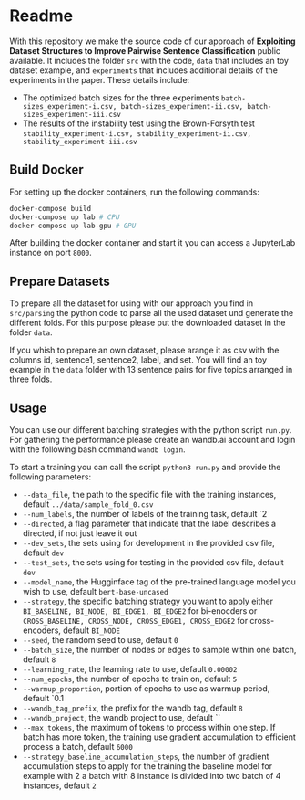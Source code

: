 # Readme
With this repository we make the source code of our approach of **Exploiting Dataset Structures to Improve Pairwise Sentence Classification** public available. It includes the folder `src` with the code, `data` that includes an toy dataset example, and `experiments` that includes additional details of the experiments in the paper.
These details include:
* The optimized batch sizes for the three experiments `batch-sizes_experiment-i.csv, batch-sizes_experiment-ii.csv, batch-sizes_experiment-iii.csv`
* The results of the instability test using the Brown-Forsyth test `stability_experiment-i.csv, stability_experiment-ii.csv, stability_experiment-iii.csv`

## Build Docker
For setting up the docker containers, run the following commands:
```sh
docker-compose build
docker-compose up lab # CPU
docker-compose up lab-gpu # GPU
```
After building the docker container and start it you can access a JupyterLab instance on port `8000`.

## Prepare Datasets
To prepare all the dataset for using with our approach you find in `src/parsing` the python code to parse all the used dataset und generate the different folds. For this purpose please put the downloaded dataset in the folder `data`.

If you whish to prepare an own dataset, please arange it as csv with the columns id, sentence1, sentence2, label, and set. You will find an toy example in the `data` folder with 13 sentence pairs for five topics arranged in three folds.

## Usage

You can use our different batching strategies with the python script `run.py`. For gathering the performance please create an wandb.ai account and login with the following bash command `wandb login`. 

To start a training you can call the script `python3 run.py` and provide the following parameters:
* `--data_file`, the path to the specific file with the training instances, default `../data/sample_fold_0.csv`
* `--num_labels`, the number of labels of the training task, default `2
* `--directed`, a flag parameter that indicate that the label describes a directed, if not just leave it out
* `--dev_sets`, the sets using for development in the provided csv file, default `dev`
* `--test_sets`, the sets using for testing in the provided csv file, default `dev`
* `--model_name`, the Hugginface tag of the pre-trained language model you wish to use, default `bert-base-uncased`
* `--strategy`, the specific batching strategy you want to apply either `BI_BASELINE, BI_NODE, BI_EDGE1, BI_EDGE2` for bi-enocders or `CROSS_BASELINE, CROSS_NODE, CROSS_EDGE1, CROSS_EDGE2` for cross-encoders, default `BI_NODE`
* `--seed`, the random seed to use, default `0`
* `--batch_size`, the number of nodes or edges to sample within one batch, default `8`
* `--learning_rate`, the learning rate to use, default `0.00002`
* `--num_epochs`, the number of epochs to train on, default `5`
* `--warmup_proportion`, portion of epochs to use as warmup period, default `0.1
* `--wandb_tag_prefix`, the prefix for the wandb tag, default `8`
* `--wandb_project`, the wandb project to use, default ``
* `--max_tokens`, the maximum of tokens to process within one step. If batch has more token, the training use gradient accumulation to efficient process a batch, default `6000`
* `--strategy_baseline_accumulation_steps`, the number of gradient accumulation steps to apply for the training the baseline model for example with 2 a batch with 8 instance is divided into two batch of 4 instances, default `2`
